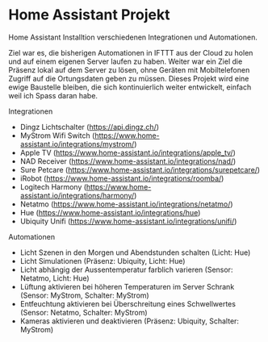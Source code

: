 # Home Assistant Projekt
Home Assistant Installtion verschiedenen Integrationen und Automationen. 

Ziel war es, die bisherigen Automationen in IFTTT aus der Cloud zu holen und auf einem eigenen Server laufen zu haben. Weiter war ein Ziel die Präsenz lokal auf dem Server zu lösen, ohne Geräten mit Mobiltelefonen Zugriff auf die Ortungsdaten geben zu müssen. Dieses Projekt wird eine ewige Baustelle bleiben, die sich kontinuierlich weiter entwickelt, einfach weil ich Spass daran habe. 

Integrationen

* Dingz Lichtschalter (https://api.dingz.ch/)
* MyStrom Wifi Switch (https://www.home-assistant.io/integrations/mystrom/)
* Apple TV (https://www.home-assistant.io/integrations/apple_tv/)
* NAD Receiver (https://www.home-assistant.io/integrations/nad/)
* Sure Petcare (https://www.home-assistant.io/integrations/surepetcare/)
* iRobot (https://www.home-assistant.io/integrations/roomba/)
* Logitech Harmony (https://www.home-assistant.io/integrations/harmony/)
* Netatmo (https://www.home-assistant.io/integrations/netatmo/)
* Hue (https://www.home-assistant.io/integrations/hue)
* Ubiquity Unifi (https://www.home-assistant.io/integrations/unifi/)

Automationen

* Licht Szenen in den Morgen und Abendstunden schalten (Licht: Hue)
* Licht Simulationen (Präsenz: Ubiquity, Licht: Hue)
* Licht abhängig der Aussentemperatur farblich varieren (Sensor: Netatmo, Licht: Hue)
* Lüftung aktivieren bei höheren Temperaturen im Server Schrank (Sensor: MyStrom, Schalter: MyStrom)
* Entfeuchtung aktivieren bei Überschreitung eines Schwellwertes (Sensor: Netatmo, Schalter: MyStrom)
* Kameras aktivieren und deaktivieren (Präsenz: Ubiquity, Schalter: MyStrom)
